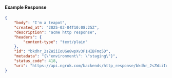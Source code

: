 <!-- Code generated for API Clients. DO NOT EDIT. -->

#### Example Response

```json
{
	"body": "I'm a teapot",
	"created_at": "2025-02-04T10:08:25Z",
	"description": "acme http response",
	"headers": {
		"content-type": "text/plain"
	},
	"id": "bkdhr_2sZWiiIoUGe8wpXv3P1HIBFmq5D",
	"metadata": "{\"environment\": \"staging\"}",
	"status_code": 418,
	"uri": "https://api.ngrok.com/backends/http_response/bkdhr_2sZWiiIoUGe8wpXv3P1HIBFmq5D"
}
```
